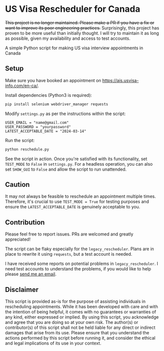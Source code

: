 # US Visa Rescheduler for Canada

~~This project is no longer maintained. Please make a PR if you have a fix or want to improve its poor engineering practices.~~
Surprisingly, this project has proven to be more useful than initially thought. I will try to maintain it as long as possible, given my availability and access to test accounts.

A simple Python script for making US visa interview appointments in Canada

## Setup

Make sure you have booked an appointment on https://ais.usvisa-info.com/en-ca/.

Install dependencies (Python3 is required):
```sh
pip install selenium webdriver_manager requests
```

Modify `settings.py` as per the instructions within the script:

```python3
USER_EMAIL = "name@gmail.com"
USER_PASSWORD = "yourpassword"
LATEST_ACCEPTABLE_DATE = "2024-03-14"
```

Run the script:

```sh
python reschedule.py
```

See the script in action. Once you're satisfied with its functionality, set `TEST_MODE` to `False` in `settings.py`. For a headless operation, you can also set `SHOW_GUI` to `False` and allow the script to run unattended.

## Caution

It may not always be feasible to reschedule an appointment multiple times. Therefore, it's crucial to use `TEST_MODE = True` for testing purposes and ensure the `LATEST_ACCEPTABLE_DATE` is genuinely acceptable to you.

## Contribution

Please feel free to report issues. PRs are welcomed and greatly appreciated!

The script can be flaky especially for the `legacy_rescheduler`.  Plans are in place to rewrite it using `requests`, but a test account is needed.

I have received some reports on potential problems in `legacy_rescheduler`. I need test accounts to understand the problems, if you would like to help please [send me an email](mailto:hi@jackc.dev).

## Disclaimer

This script is provided as-is for the purpose of assisting individuals in rescheduling appointments. While it has been developed with care and with the intention of being helpful, it comes with no guarantees or warranties of any kind, either expressed or implied. By using this script, you acknowledge and agree that you are doing so at your own risk. The author(s) or contributor(s) of this script shall not be held liable for any direct or indirect damages that arise from its use. Please ensure that you understand the actions performed by this script before running it, and consider the ethical and legal implications of its use in your context.

